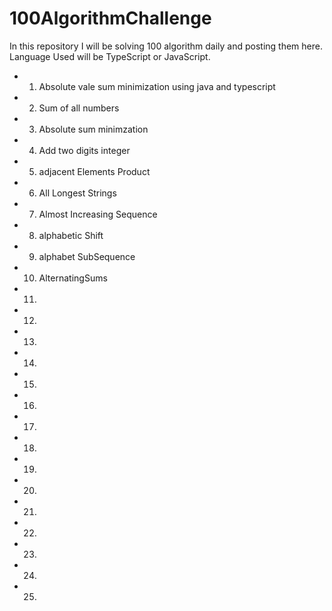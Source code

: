 # 100AlgorithmChallenge
In this repository I will be solving 100 algorithm daily and posting them here. Language Used will be TypeScript or JavaScript.

* 1. Absolute vale sum minimization using java and typescript 
* 2. Sum of all numbers 
* 3. Absolute sum minimzation
* 4. Add two digits integer
* 5. adjacent Elements Product
* 6. All Longest Strings
* 7. Almost Increasing Sequence
* 8. alphabetic Shift
* 9. alphabet SubSequence
* 10. AlternatingSums
* 11. 
* 12. 
* 13. 
* 14. 
* 15. 
* 16. 
* 17. 
* 18. 
* 19. 
* 20. 
* 21. 
* 22. 
* 23. 
* 24. 
* 25. 